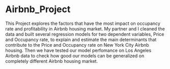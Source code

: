 # Airbnb_Project
This Project explores the factors that have the most impact on occupancy rate and profitability in Airbnb housing market. My partner and I cleaned the data and built several regression models for two dependent variables, Price and Occupancy rate, to explain and estimate the main determinants that contribute to the Price and Occupancy rate on New York City Airbnb housing. Then we have tested our model perfomance on Los Angeles Airbnb data to check how good our models can be generalized on completely different Airbnb housing market.    
